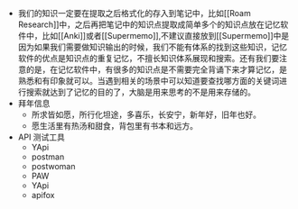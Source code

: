 - 我们的知识一定要在提取之后格式化的存入到笔记中，比如[[Roam Research]]中，之后再把笔记中的知识点提取成简单多个的知识点放在记忆软件中，比如[[Anki]]或者[[Supermemo]],不建议直接放到[[Supermemo]]中是因为如果我们需要做知识输出的时候，我们不能有体系的找到这些知识，记忆软件的优点是知识点的重复记忆，不擅长知识体系展现和搜索。还有我们要注意的是，在记忆软件中，有很多的知识点是不需要完全背诵下来才算记忆，是熟悉和有印象就可以。当遇到相关的场景中可以知道要查找哪方面的关键词进行搜索就达到了记忆的目的了，大脑是用来思考的不是用来存储的。
- 拜年信息
    - 所求皆如愿，所行化坦途，多喜乐，长安宁，新年好，旧年也好。
    - 愿生活里有热汤和甜食，背包里有书本和远方。
- API 测试工具
    - YApi
    - postman
    - postwoman
    - PAW
    - YApi
    - apifox
